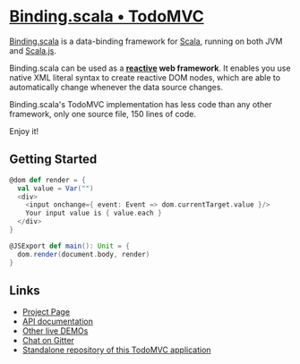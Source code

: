 # [Binding.scala • TodoMVC](https://github.com/ThoughtWorksInc/todo)

[Binding.scala](https://github.com/ThoughtWorksInc/Binding.scala) is a data-binding framework for [Scala](http://www.scala-lang.org/), running on both JVM and [Scala.js](http://www.scala-js.org/).

Binding.scala can be used as a **[reactive](https://en.wikipedia.org/wiki/Reactive_programming) web framework**.
It enables you use native XML literal syntax to create reactive DOM nodes,
which are able to automatically change whenever the data source changes.

Binding.scala's TodoMVC implementation has less code than any other framework,
only one source file, 150 lines of code.

Enjoy it!

## Getting Started

``` scala
@dom def render = {
  val value = Var("")
  <div>
    <input onchange={ event: Event => dom.currentTarget.value }/>
    Your input value is { value.each }
  </div>
}

@JSExport def main(): Unit = {
  dom.render(document.body, render)
}
```

## Links

* [Project Page](https://github.com/ThoughtWorksInc/Binding.scala)
* [API documentation](https://oss.sonatype.org/service/local/repositories/releases/archive/com/thoughtworks/binding/unidoc_2.11/4.0.1/unidoc_2.11-4.0.1-javadoc.jar/!/com/thoughtworks/binding/package.html)
* [Other live DEMOs](https://thoughtworksinc.github.io/Binding.scala/)
* [Chat on Gitter](https://gitter.im/ThoughtWorksInc/Binding.scala)
* [Standalone repository of this TodoMVC application](https://github.com/ThoughtWorksInc/todo)
